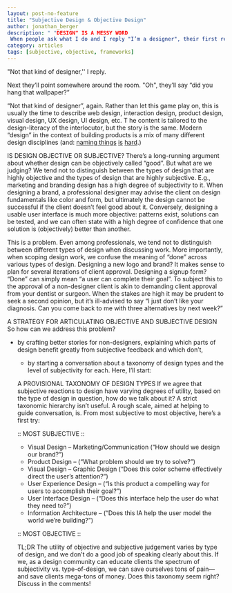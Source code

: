 ```yaml
---
layout: post-no-feature
title: "Subjective Design & Objective Design"
author: jonathan_berger
description: " "DESIGN" IS A MESSY WORD
 When people ask what I do and I reply "I’m a designer", their first reaction is often to point at my chest: "Oh! Did you design that shirt?'' "
category: articles
tags: [subjective, objective, frameworks]
---
```


"Not that kind of designer,''  I reply.

Next they’ll point somewhere around the room.  "Oh", they’ll say “did you hang that wallpaper?”

“Not that kind of designer”, again.  Rather than let this game play on, this is usually the time to describe web design, interaction design, product design, visual design, UX design, UI design, etc. T he content is tailored to the design-literacy of the interlocutor, but the story is the same.  Modern “design” in the context of building products is a mix of many different design disciplines (and: <a href="http://pivotallabs.com/not-in-a-name/">naming things</a> <a href="http://www.quora.com/Computer-Science/Why-is-naming-things-hard-in-computer-science-and-how-can-it-can-be-made-easier">is</a> <a href="http://martinfowler.com/bliki/TwoHardThings.html">hard</a>.)

IS DESIGN OBJECTIVE OR SUBJECTIVE?
There’s a long-running argument about whether design can be objectively called “good”.  But what are we judging? We tend not to distinguish between the types of design that are highly objective and the types of design that are highly subjective. E.g., marketing and branding design has a high degree of subjectivity to it.  When designing a brand, a professional designer may advise the client on design fundamentals like color and form, but ultimately the design cannot be successful if the client doesn’t feel good about it.  Conversely, designing a usable user interface is much more objective: patterns exist, solutions can be tested, and we can often state with a high degree of confidence that one solution is (objectively) better than another.

This is a problem.  Even among professionals, we tend not to distinguish between different types of design when discussing work.  More importantly, when scoping design work, we confuse the meaning of “done” across various types of design.  Designing a new logo and brand? It makes sense to plan for several iterations of client approval.  Designing a signup form? “Done” can simply mean “a user can complete their goal”.  To subject this to the approval of a non-designer client is akin to demanding client approval from your dentist or surgeon.  When the stakes are high it may be prudent to seek a second opinion, but it’s ill-advised to say “I just don’t like your diagnosis.  Can you come back to me with three alternatives by next week?”

A STRATEGY FOR ARTICULATING OBJECTIVE AND SUBJECTIVE DESIGN
So how can we address this problem?

<ul>
<li>by crafting better stories for non-designers, explaining which parts of design benefit greatly from subjective feedback and which don’t,</li>
<ul>
<li>by starting a conversation about a taxonomy of design types and the level of subjectivity for each. Here, I’ll start:</li>
</ul>

A PROVISIONAL TAXONOMY OF DESIGN TYPES
If we agree that subjective reactions to design have varying degrees of utility, based on the type of design in question, how do we talk about it?  A strict taxonomic hierarchy isn’t useful.  A rough scale, aimed at helping to guide conversation, is.  From most subjective to most objective, here’s a first try:

:: MOST SUBJECTIVE ::
<ul>
<li>Visual Design – Marketing/Communication (“How should we design our brand?”)</li>
<li>Product Design – (“What problem should we try to solve?”)</li>
<li>Visual Design – Graphic Design (“Does this color scheme effectively direct the user’s attention?”)</li>
<li>User Experience Design – (“Is this product a compelling way for users to accomplish their goal?”)</li>
<li>User Interface Design – (“Does this interface help the user do what they need to?”)</li>
<li>Information Architecture – (“Does this IA help the user model the world we’re building?”)</li>
</ul>

:: MOST OBJECTIVE :: 

TL;DR
The utility of objective and subjective judgement varies by type of design, and we don’t do a good job of speaking clearly about this.  If we, as a design community can educate clients the spectrum of subjectivity vs. type-of-design, we can save ourselves tons of pain—and save clients mega-tons of money.  Does this taxonomy seem right? Discuss in the comments!
